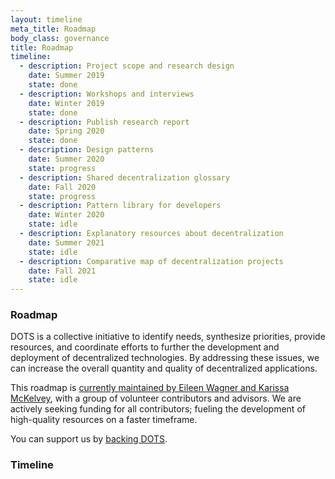 ```yaml
---
layout: timeline
meta_title: Roadmap
body_class: governance
title: Roadmap
timeline:
  - description: Project scope and research design
    date: Summer 2019
    state: done
  - description: Workshops and interviews
    date: Winter 2019
    state: done
  - description: Publish research report
    date: Spring 2020
    state: done
  - description: Design patterns 
    date: Summer 2020
    state: progress
  - description: Shared decentralization glossary
    date: Fall 2020
    state: progress
  - description: Pattern library for developers
    date: Winter 2020
    state: idle
  - description: Explanatory resources about decentralization
    date: Summer 2021
    state: idle
  - description: Comparative map of decentralization projects
    date: Fall 2021
    state: idle
---
```


### Roadmap

DOTS is a collective initiative to identify needs, synthesize priorities, provide resources, and coordinate efforts to further the development and deployment of decentralized technologies. By addressing these issues, we can increase the overall quantity and quality of decentralized applications.

This roadmap is [currently maintained by Eileen Wagner and Karissa
McKelvey](/about),
with a group of volunteer contributors and advisors. We are actively seeking
funding for all contributors; fueling the development of high-quality resources
on a faster timeframe.

You can support us by <a href="/support-us">backing DOTS</a>.

### Timeline
